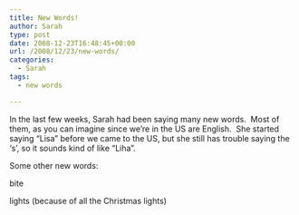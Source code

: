 ```yaml
---
title: New Words!
author: Sarah
type: post
date: 2008-12-23T16:48:45+00:00
url: /2008/12/23/new-words/
categories:
  - Sarah
tags:
  - new words

---
```

In the last few weeks, Sarah had been saying many new words.  Most of them, as you can imagine since we&#8217;re in the US are English.  She started saying &#8220;Lisa&#8221; before we came to the US, but she still has trouble saying the &#8216;s&#8217;, so it sounds kind of like &#8220;Liha&#8221;.

Some other new words:
  
bite
  
lights (because of all the Christmas lights)
